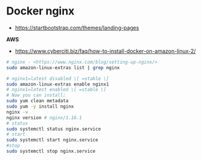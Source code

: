 # Docker nginx

- <https://startbootstrap.com/themes/landing-pages>

**AWS**

- <https://www.cyberciti.biz/faq/how-to-install-docker-on-amazon-linux-2/>

```sh
# nginx - <https://www.nginx.com/blog/setting-up-nginx/>
sudo amazon-linux-extras list | grep nginx

# nginx1=latest disabled \[ =stable \]
sudo amazon-linux-extras enable nginx1
# nginx1=latest enabled \[ =stable \]
# Now you can install:
sudo yum clean metadata
sudo yum -y install nginx
nginx -v
nginx version # nginx/1.16.1
# status
sudo systemctl status nginx.service
# start
sudo systemctl start nginx.service
#stop
sudo systemctl stop nginx.service
```
